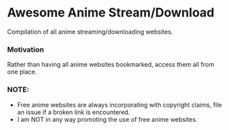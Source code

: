 # Awesome Anime Stream/Download

Compilation of all anime streaming/downloading websites.

### Motivation

Rather than having all anime websites bookmarked, access them all from one place.

### NOTE:

* Free anime websites are always incorporating with copyright claims, file an issue if a broken link is encountered.
* I am NOT in any way promoting the use of free anime websites. 